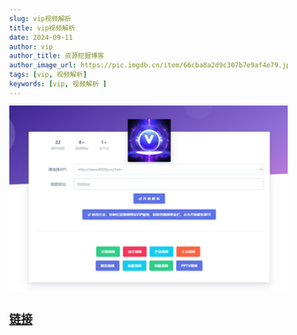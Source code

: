 ```yaml
---
slug: vip视频解析
title: vip视频解析
date: 2024-09-11
author: vip
author_title: 资源挖掘博客
author_image_url: https://pic.imgdb.cn/item/66cba8a2d9c307b7e9af4e79.jpg
tags: [vip, 视频解析]
keywords: [vip, 视频解析 ]
---
```

![](https://raw.githubusercontent.com/ziyuan-o/img.github.io/refs/heads/main/ziyuan-o/xiuxian/vip.PNG)


## [链接](https://www.vipjx.top/)











